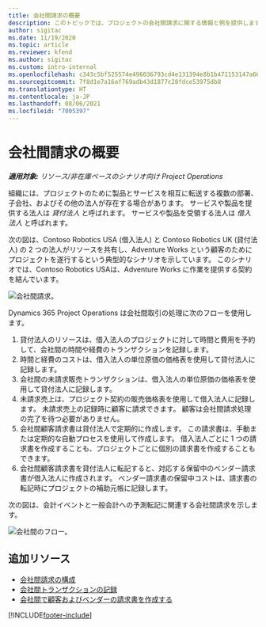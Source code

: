 ```yaml
---
title: 会社間請求の概要
description: このトピックでは、プロジェクトの会社間請求に関する情報と例を提供します。
author: sigitac
ms.date: 11/19/2020
ms.topic: article
ms.reviewer: kfend
ms.author: sigitac
ms.custom: intro-internal
ms.openlocfilehash: c343c5bf525574e496036793cd4e131394e8b1b471153147a66cfebe1acf3fce
ms.sourcegitcommit: 7f8d1e7a16af769adb43d1877c28fdce53975db8
ms.translationtype: HT
ms.contentlocale: ja-JP
ms.lasthandoff: 08/06/2021
ms.locfileid: "7005397"
---
```

# <a name="intercompany-invoicing-overview"></a>会社間請求の概要

_**適用対象:** リソース/非在庫ベースのシナリオ向け Project Operations_

組織には、プロジェクトのために製品とサービスを相互に転送する複数の部署、子会社、およびその他の法人が存在する場合があります。 サービスや製品を提供する法人は *貸付法人* と呼ばれます。 サービスや製品を受領する法人は *借入法人* と呼ばれます。

次の図は、Contoso Robotics USA (借入法人) と Contoso Robotics UK (貸付法人) の 2 つの法人がリソースを共有し、Adventure Works という顧客のためにプロジェクトを遂行するという典型的なシナリオを示しています。 このシナリオでは、Contoso Robotics USAは、Adventure Works に作業を提供する契約を結んでいます。

![会社間請求。](./media/IntercompanyScenario.png) 

Dynamics 365 Project Operations は会社間取引の処理に次のフローを使用します。

1. 貸付法人のリソースは、借入法人のプロジェクトに対して時間と費用を予約して、会社間の時間や経費のトランザクションを記録します。
2. 時間と経費のコストは、借入法人の単位原価の価格表を使用して貸付法人に記録します。
3. 会社間の未請求販売トランザクションは、借入法人の単位原価の価格表を使用して貸付法人に記録します。
4. 未請求売上は、プロジェクト契約の販売価格表を使用して借入法人に記録します。 未請求売上の記録時に顧客に請求できます。 顧客は会社間請求処理の完了を待つ必要がありません。
5. 会社間顧客請求書は貸付法人で定期的に作成します。 この請求書は、手動または定期的な自動プロセスを使用して作成します。 借入法人ごとに 1 つの請求書を作成することも、プロジェクトごとに個別の請求書を作成することもできます。
6. 会社間顧客請求書を貸付法人に転記すると、対応する保留中のベンダー請求書が借入法人に作成されます。 ベンダー請求書の保留中コストは、請求書の転記時にプロジェクトの補助元帳に記録します。

次の図は、会計イベントと一般会計への予測転記に関連する会社間請求を示します。

![会社間のフロー。](./media/IntercompanyFlow.png)

## <a name="additional-resources"></a>追加リソース

- [会社間請求の構成](configure-intercompany-invoicing.md)
- [会社間トランザクションの記録](create-intercompany-transactions.md)
- [会社間で顧客およびベンダーの請求書を作成する](create-intercompany-customer-vendor-invoices.md)


[!INCLUDE[footer-include](../includes/footer-banner.md)]